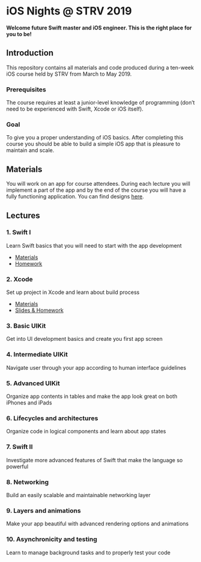 # iOS Nights @ STRV 2019

**Welcome future Swift master and iOS engineer. This is the right place for you to be!**

## Introduction

This repository contains all materials and code produced during a ten-week iOS course held by STRV from March to May 2019.

### Prerequisites

The course requires at least a junior-level knowledge of programming (don’t need to be experienced with Swift, Xcode or iOS itself).

### Goal

To give you a proper understanding of iOS basics. After completing this course you should be able to build a simple iOS app that is pleasure to maintain and scale.

## Materials

You will work on an app for course attendees. During each lecture you will implement a part of the app and by the end of the course you will have a fully functioning application. You can find designs [here](https://invis.io/SKPDB7QDZ2W).

## Lectures

### 1. Swift I

Learn Swift basics that you will need to start with the app development

- [Materials](01-Swift-I)
- [Homework](01-Swift-I/Homework)

### 2. Xcode

Set up project in Xcode and learn about build process

- [Materials](02-Xcode)
- [Slides & Homework](02-Xcode/Slides)

### 3. Basic UIKit

Get into UI development basics and create you first app screen

### 4. Intermediate UIKit

Navigate user through your app according to human interface guidelines

### 5. Advanced UIKit

Organize app contents in tables and make the app look great on both iPhones and iPads

### 6. Lifecycles and architectures

Organize code in logical components and learn about app states

### 7. Swift II

Investigate more advanced features of Swift that make the language so powerful

### 8. Networking

Build an easily scalable and maintainable networking layer

### 9. Layers and animations

Make your app beautiful with advanced rendering options and animations

### 10. Asynchronicity and testing

Learn to manage background tasks and to properly test your code